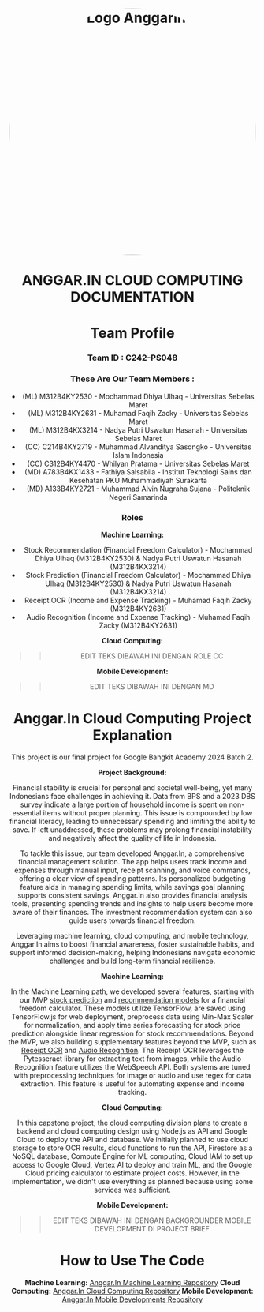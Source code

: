 <h1 align="center">
<img align="center" src="https://github.com/user-attachments/assets/8a6f2ad2-2fc6-4bd4-ba68-c6674edd655b" alt="Logo Anggarin" width="500" style="border-radius: 50%;"></img>
<br>
<br>
ANGGAR.IN CLOUD COMPUTING DOCUMENTATION
</h1>
<div align="center">

# Team Profile

### Team ID : C242-PS048

### These Are Our Team Members :

* (ML) M312B4KY2530 - Mochammad Dhiya Ulhaq - Universitas Sebelas Maret
* (ML) M312B4KY2631 - Muhamad Faqih Zacky - Universitas Sebelas Maret
* (ML) M312B4KX3214 - Nadya Putri Uswatun Hasanah - Universitas Sebelas Maret
* (CC) C214B4KY2719 - Muhammad Alvanditya Sasongko - Universitas Islam Indonesia
* (CC) C312B4KY4470 - Whilyan Pratama - Universitas Sebelas Maret
* (MD) A783B4KX1433 - Fathiya Salsabila - Institut Teknologi Sains dan Kesehatan PKU Muhammadiyah Surakarta
* (MD) A133B4KY2721 - Muhammad Alvin Nugraha Sujana - Politeknik Negeri Samarinda

### Roles

**Machine Learning:**
* Stock Recommendation (Financial Freedom Calculator) - Mochammad Dhiya Ulhaq (M312B4KY2530) & Nadya Putri Uswatun Hasanah (M312B4KX3214)
* Stock Prediction (Financial Freedom Calculator) - Mochammad Dhiya Ulhaq (M312B4KY2530) & Nadya Putri Uswatun Hasanah (M312B4KX3214)
* Receipt OCR (Income and Expense Tracking) - Muhamad Faqih Zacky (M312B4KY2631)
* Audio Recognition (Income and Expense Tracking) - Muhamad Faqih Zacky (M312B4KY2631)

**Cloud Computing:** 
>>EDIT TEKS DIBAWAH INI DENGAN ROLE CC


**Mobile Development:**
>>EDIT TEKS DIBAWAH INI DENGAN MD


# Anggar.In Cloud Computing Project Explanation
This project is our final project for Google Bangkit Academy 2024 Batch 2.

**Project Background:**

Financial stability is crucial for personal and societal well-being, yet many Indonesians face challenges in achieving it. Data from BPS and a 2023 DBS survey indicate a large portion of household income is spent on non-essential items without proper planning. This issue is compounded by low financial literacy, leading to unnecessary spending and limiting the ability to save. If left unaddressed, these problems may prolong financial instability and negatively affect the quality of life in Indonesia.

To tackle this issue, our team developed Anggar.In, a comprehensive financial management solution. The app helps users track income and expenses through manual input, receipt scanning, and voice commands, offering a clear view of spending patterns. Its personalized budgeting feature aids in managing spending limits, while savings goal planning supports consistent savings. Anggar.In also provides financial analysis tools, presenting spending trends and insights to help users become more aware of their finances. The investment recommendation system can also guide users towards financial freedom.

Leveraging machine learning, cloud computing, and mobile technology, Anggar.In aims to boost financial awareness, foster sustainable habits, and support informed decision-making, helping Indonesians navigate economic challenges and build long-term financial resilience.

**Machine Learning:** 

In the Machine Learning path, we developed several features, starting with our MVP [stock prediction](https://github.com/Anggar-In/Machine-Learning/tree/main/stock_price_predictions) and [recommendation models](https://github.com/Anggar-In/Machine-Learning/tree/main/stockRecommendation)  for a financial freedom calculator. These models utilize TensorFlow, are saved using TensorFlow.js for web deployment, preprocess data using Min-Max Scaler for normalization, and apply time series forecasting for stock price prediction alongside linear regression for stock recommendations. Beyond the MVP, we also building supplementary features beyond the MVP, such as [Receipt OCR](https://github.com/Anggar-In/Machine-Learning/tree/main/Receipt_OCR) and [Audio Recognition](https://github.com/Anggar-In/Machine-Learning/tree/main/AudioRecognition). The Receipt OCR leverages the Pytesseract library for extracting text from images, while the Audio Recognition feature utilizes the WebSpeech API. Both systems are tuned with preprocessing techniques for image or audio and use regex for data extraction. This feature is useful for automating expense and income tracking.

**Cloud Computing:** 

In this capstone project, the cloud computing division plans to create a backend and cloud computing design using Node.js as API and Google Cloud to deploy the API and database. We initially planned to use cloud storage to store OCR results, cloud functions to run the API, Firestore as a NoSQL database, Compute Engine for ML computing, Cloud IAM to set up access to Google Cloud, Vertex AI to deploy and train ML, and the Google Cloud pricing calculator to estimate project costs. However, in the implementation, we didn't use everything as planned because using some services was sufficient.

**Mobile Development:** 

>>EDIT TEKS DIBAWAH INI DENGAN BACKGROUNDER MOBILE DEVELOPMENT DI PROJECT BRIEF

# How to Use The Code
**Machine Learning:**
[Anggar.In Machine Learning Repository](https://github.com/Anggar-In/Machine-Learning)
**Cloud Computing:**
[Anggar.In Cloud Computing Repository](https://github.com/Anggar-In/Cloud-Computing)
**Mobile Development:**
[Anggar.In Mobile Developments Repository](https://github.com/Anggar-In/Mobile-Development)



